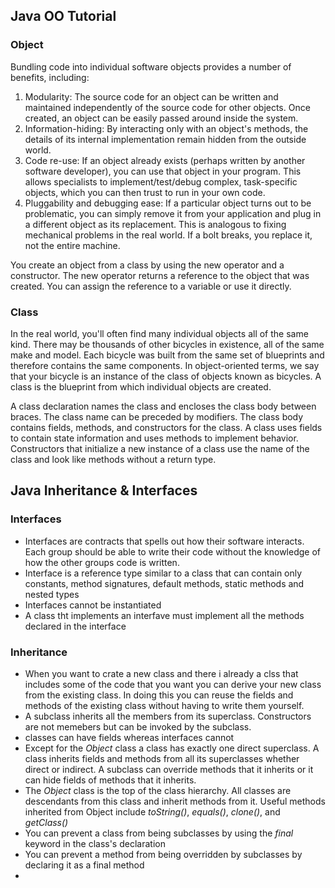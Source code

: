## Java OO Tutorial
### Object
Bundling code into individual software objects provides a number of benefits, including:

1. Modularity: The source code for an object can be written and maintained independently of the source code for other objects. Once created, an object can be easily passed around inside the system.
1. Information-hiding: By interacting only with an object's methods, the details of its internal implementation remain hidden from the outside world.
1. Code re-use: If an object already exists (perhaps written by another software developer), you can use that object in your program. This allows specialists to implement/test/debug complex, task-specific objects, which you can then trust to run in your own code.
1. Pluggability and debugging ease: If a particular object turns out to be problematic, you can simply remove it from your application and plug in a different object as its replacement. This is analogous to fixing mechanical problems in the real world. If a bolt breaks, you replace it, not the entire machine.

You create an object from a class by using the new operator and a constructor. The new operator returns a reference to the object that was created. You can assign the reference to a variable or use it directly.

### Class
In the real world, you'll often find many individual objects all of the same kind. There may be thousands of other bicycles in existence, all of the same make and model. Each bicycle was built from the same set of blueprints and therefore contains the same components. In object-oriented terms, we say that your bicycle is an instance of the class of objects known as bicycles. A class is the blueprint from which individual objects are created.

A class declaration names the class and encloses the class body between braces. The class name can be preceded by modifiers. The class body contains fields, methods, and constructors for the class. A class uses fields to contain state information and uses methods to implement behavior. Constructors that initialize a new instance of a class use the name of the class and look like methods without a return type.

## Java Inheritance & Interfaces

### Interfaces

- Interfaces are contracts that spells out how their software interacts. Each group should be able to write their code without the knowledge of how the other groups code is written.
- Interface is a reference type similar to a class that can contain only constants, method signatures, default methods, static methods and nested types
- Interfaces cannot be instantiated
- A class tht implements an interfave must implement all the methods declared in the interface

### Inheritance
- When you want to crate a new class and there i already a clss that includes some of the code that you want you can derive your new class from the existing class. In doing this you can reuse the fields and methods of the existing class without having to write them yourself.
- A subclass inherits all the members from its superclass. Constructors are not memebers but can be invoked by the subclass.
- classes can have fields whereas interfaces cannot
- Except for the *Object* class a class has exactly one direct superclass. A class inherits fields and methods from all its superclasses whether direct or indirect. A subclass can override methods that it inherits or it can hide fields of methods that it inherits.
- The *Object* class is the top of the class hierarchy. All classes are descendants from this class and inherit methods from it. Useful methods inherited from Object include *toString()*, *equals()*, *clone()*, and *getClass()*
- You can prevent a class from being subclasses by using the *final* keyword in the class's declaration
- You can prevent a method from being overridden by subclasses by declaring it as a final method
- 

